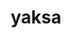 ---
title: "yaksa"
layout: cache
categories: [package, develop-2023-06-04]
meta: {"versions": ["0.2"], "compilers": ["gcc@=11.1.0", "gcc@=11.3.0", "gcc@=12.1.0", "gcc@=12.3.0", "gcc@=7.3.1", "gcc@=7.5.0"], "oss": ["amzn2", "ubuntu18.04", "ubuntu20.04", "ubuntu22.04"], "platforms": ["linux"], "targets": ["aarch64", "neoverse_n1", "neoverse_v1", "ppc64le", "x86_64_v3"], "stacks": ["aws-isc", "aws-isc-aarch64", "aws-pcluster-neoverse_n1", "aws-pcluster-neoverse_v1", "build_systems", "e4s", "e4s-power", "root", "tutorial"], "num_specs": 11, "num_specs_by_stack": {"aws-isc-aarch64": 2, "root": 11, "aws-pcluster-neoverse_n1": 1, "aws-pcluster-neoverse_v1": 1, "aws-isc": 1, "e4s-power": 2, "build_systems": 1, "e4s": 2, "tutorial": 2}}
spec_details: [{"hash": "xbfrw4kwl3u26l7lf7hutq4jjgxc5qls", "compiler": "gcc@=7.3.1", "versions": ["0.2"], "os": "amzn2", "platform": "linux", "target": "aarch64", "variants": ["build_system=autotools", "~cuda", "~rocm"], "stacks": ["aws-isc-aarch64", "root"], "size": "-", "tarball": "https://binaries.spack.io/develop-2023-06-04/build_cache/linux-amzn2-aarch64/gcc-7.3.1/yaksa-0.2/linux-amzn2-aarch64-gcc-7.3.1-yaksa-0.2-xbfrw4kwl3u26l7lf7hutq4jjgxc5qls.spack"}, {"hash": "upnk4bl6rtitdevtltvcmddshmnzug5i", "compiler": "gcc@=7.3.1", "versions": ["0.2"], "os": "amzn2", "platform": "linux", "target": "neoverse_n1", "variants": ["build_system=autotools", "~cuda", "~rocm"], "stacks": ["aws-isc-aarch64", "root"], "size": "-", "tarball": "https://binaries.spack.io/develop-2023-06-04/build_cache/linux-amzn2-neoverse_n1/gcc-7.3.1/yaksa-0.2/linux-amzn2-neoverse_n1-gcc-7.3.1-yaksa-0.2-upnk4bl6rtitdevtltvcmddshmnzug5i.spack"}, {"hash": "ll5aseajvfbrgx3dkrpdfazef36u6f5b", "compiler": "gcc@=12.3.0", "versions": ["0.2"], "os": "amzn2", "platform": "linux", "target": "neoverse_v1", "variants": ["build_system=autotools", "~cuda", "~rocm"], "stacks": ["aws-pcluster-neoverse_n1", "root", "aws-pcluster-neoverse_v1"], "size": "-", "tarball": "https://binaries.spack.io/develop-2023-06-04/build_cache/linux-amzn2-neoverse_v1/gcc-12.3.0/yaksa-0.2/linux-amzn2-neoverse_v1-gcc-12.3.0-yaksa-0.2-ll5aseajvfbrgx3dkrpdfazef36u6f5b.spack"}, {"hash": "su3gvahjn4yvnsk2t5nifsq46vd33mfx", "compiler": "gcc@=7.3.1", "versions": ["0.2"], "os": "amzn2", "platform": "linux", "target": "x86_64_v3", "variants": ["build_system=autotools", "~cuda", "~rocm"], "stacks": ["aws-isc", "root"], "size": "-", "tarball": "https://binaries.spack.io/develop-2023-06-04/build_cache/linux-amzn2-x86_64_v3/gcc-7.3.1/yaksa-0.2/linux-amzn2-x86_64_v3-gcc-7.3.1-yaksa-0.2-su3gvahjn4yvnsk2t5nifsq46vd33mfx.spack"}, {"hash": "eyxyoihzivaruqntorvullmxmlshzcsk", "compiler": "gcc@=11.1.0", "versions": ["0.2"], "os": "ubuntu20.04", "platform": "linux", "target": "ppc64le", "variants": ["build_system=autotools", "~cuda", "~rocm"], "stacks": ["e4s-power", "root"], "size": "-", "tarball": "https://binaries.spack.io/develop-2023-06-04/build_cache/linux-ubuntu20.04-ppc64le/gcc-11.1.0/yaksa-0.2/linux-ubuntu20.04-ppc64le-gcc-11.1.0-yaksa-0.2-eyxyoihzivaruqntorvullmxmlshzcsk.spack"}, {"hash": "xbb4zcslxskah35jlp5c4esgf7ehkbci", "compiler": "gcc@=11.1.0", "versions": ["0.2"], "os": "ubuntu20.04", "platform": "linux", "target": "ppc64le", "variants": ["build_system=autotools", "~cuda", "~rocm"], "stacks": ["e4s-power", "root"], "size": "-", "tarball": "https://binaries.spack.io/develop-2023-06-04/build_cache/linux-ubuntu20.04-ppc64le/gcc-11.1.0/yaksa-0.2/linux-ubuntu20.04-ppc64le-gcc-11.1.0-yaksa-0.2-xbb4zcslxskah35jlp5c4esgf7ehkbci.spack"}, {"hash": "5nyc4v2kel6lxmydr7mqmp7bcl2ic5ns", "compiler": "gcc@=7.5.0", "versions": ["0.2"], "os": "ubuntu18.04", "platform": "linux", "target": "x86_64_v3", "variants": ["build_system=autotools", "~cuda", "~rocm"], "stacks": ["build_systems", "root"], "size": "-", "tarball": "https://binaries.spack.io/develop-2023-06-04/build_cache/linux-ubuntu18.04-x86_64_v3/gcc-7.5.0/yaksa-0.2/linux-ubuntu18.04-x86_64_v3-gcc-7.5.0-yaksa-0.2-5nyc4v2kel6lxmydr7mqmp7bcl2ic5ns.spack"}, {"hash": "kygox4aucd3sa2guwm5wl7cb45b7ojfe", "compiler": "gcc@=11.1.0", "versions": ["0.2"], "os": "ubuntu20.04", "platform": "linux", "target": "x86_64_v3", "variants": ["build_system=autotools", "~cuda", "~rocm"], "stacks": ["root", "e4s"], "size": "-", "tarball": "https://binaries.spack.io/develop-2023-06-04/build_cache/linux-ubuntu20.04-x86_64_v3/gcc-11.1.0/yaksa-0.2/linux-ubuntu20.04-x86_64_v3-gcc-11.1.0-yaksa-0.2-kygox4aucd3sa2guwm5wl7cb45b7ojfe.spack"}, {"hash": "3wqcbmzbe4iqbtzbequ3vy6zzkn7dbuy", "compiler": "gcc@=11.1.0", "versions": ["0.2"], "os": "ubuntu20.04", "platform": "linux", "target": "x86_64_v3", "variants": ["build_system=autotools", "~cuda", "~rocm"], "stacks": ["root", "e4s"], "size": "-", "tarball": "https://binaries.spack.io/develop-2023-06-04/build_cache/linux-ubuntu20.04-x86_64_v3/gcc-11.1.0/yaksa-0.2/linux-ubuntu20.04-x86_64_v3-gcc-11.1.0-yaksa-0.2-3wqcbmzbe4iqbtzbequ3vy6zzkn7dbuy.spack"}, {"hash": "zcymzurq7qq7l25awlxm4x254pxnqbm6", "compiler": "gcc@=11.3.0", "versions": ["0.2"], "os": "ubuntu22.04", "platform": "linux", "target": "x86_64_v3", "variants": ["build_system=autotools", "~cuda", "~rocm"], "stacks": ["root", "tutorial"], "size": "-", "tarball": "https://binaries.spack.io/develop-2023-06-04/build_cache/linux-ubuntu22.04-x86_64_v3/gcc-11.3.0/yaksa-0.2/linux-ubuntu22.04-x86_64_v3-gcc-11.3.0-yaksa-0.2-zcymzurq7qq7l25awlxm4x254pxnqbm6.spack"}, {"hash": "5mplopl5otvr4iufgd5y5xickcgfa6vk", "compiler": "gcc@=12.1.0", "versions": ["0.2"], "os": "ubuntu22.04", "platform": "linux", "target": "x86_64_v3", "variants": ["build_system=autotools", "~cuda", "~rocm"], "stacks": ["root", "tutorial"], "size": "-", "tarball": "https://binaries.spack.io/develop-2023-06-04/build_cache/linux-ubuntu22.04-x86_64_v3/gcc-12.1.0/yaksa-0.2/linux-ubuntu22.04-x86_64_v3-gcc-12.1.0-yaksa-0.2-5mplopl5otvr4iufgd5y5xickcgfa6vk.spack"}]
---